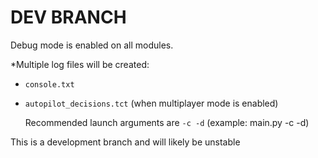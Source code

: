 # DEV BRANCH

Debug mode is enabled on all modules. 

*Multiple log files will be created:

* `console.txt`
* `autopilot_decisions.tct` (when multiplayer mode is enabled)

  Recommended launch arguments are `-c -d`   (example:  main.py -c -d)

This is a development branch and will likely be unstable
